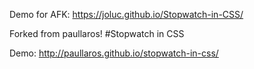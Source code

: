 

Demo for AFK: https://joluc.github.io/Stopwatch-in-CSS/


Forked from paullaros!
#Stopwatch in CSS

Demo: http://paullaros.github.io/stopwatch-in-css/
